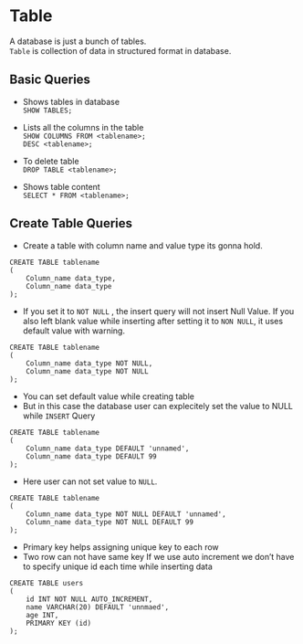 # Table

A database is just a bunch of tables.  
`Table` is collection of data in structured format in database.

## Basic Queries

- Shows tables in database  
  `SHOW TABLES;`

- Lists all the columns in the table  
  `SHOW COLUMNS FROM <tablename>;`  
  `DESC <tablename>;`

- To delete table  
  `DROP TABLE <tablename>;`

- Shows table content  
  `SELECT * FROM <tablename>;`

## Create Table Queries

- Create a table with column name and value type its gonna hold.

```
CREATE TABLE tablename
(
	Column_name data_type,
	Column_name data_type
);
```

- If you set it to `NOT NULL` , the insert query will not insert Null Value. If you also left blank value while inserting after setting it to `NON NULL`, it uses default value with warning.

```
CREATE TABLE tablename
(
	Column_name data_type NOT NULL,
	Column_name data_type NOT NULL
);
```

- You can set default value while creating table
- But in this case the database user can explecitely set the value to NULL while `INSERT` Query

```
CREATE TABLE tablename
(
	Column_name data_type DEFAULT 'unnamed',
	Column_name data_type DEFAULT 99
);
```

- Here user can not set value to `NULL`.

```
CREATE TABLE tablename
(
	Column_name data_type NOT NULL DEFAULT 'unnamed',
	Column_name data_type NOT NULL DEFAULT 99
);
```

- Primary key helps assigning unique key to each row
- Two row can not have same key
  If we use auto increment we don’t have to specify unique id each time while inserting data

```
CREATE TABLE users
(
	id INT NOT NULL AUTO_INCREMENT,
    name VARCHAR(20) DEFAULT 'unnmaed',
    age INT,
    PRIMARY KEY (id)
);
```
